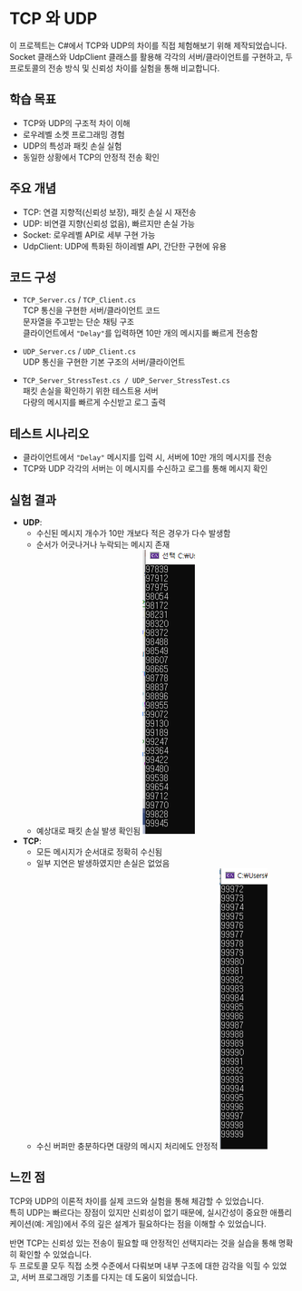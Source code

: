 # TCP 와 UDP

이 프로젝트는 C#에서 TCP와 UDP의 차이를 직접 체험해보기 위해 제작되었습니다.  
Socket 클래스와 UdpClient 클래스를 활용해 각각의 서버/클라이언트를 구현하고, 두 프로토콜의 전송 방식 및 신뢰성 차이를 실험을 통해 비교합니다.

## 학습 목표

- TCP와 UDP의 구조적 차이 이해  
- 로우레벨 소켓 프로그래밍 경험  
- UDP의 특성과 패킷 손실 실험  
- 동일한 상황에서 TCP의 안정적 전송 확인

## 주요 개념

- TCP: 연결 지향적(신뢰성 보장), 패킷 손실 시 재전송  
- UDP: 비연결 지향(신뢰성 없음), 빠르지만 손실 가능  
- Socket: 로우레벨 API로 세부 구현 가능  
- UdpClient: UDP에 특화된 하이레벨 API, 간단한 구현에 유용

## 코드 구성

- `TCP_Server.cs` / `TCP_Client.cs`  
  TCP 통신을 구현한 서버/클라이언트 코드  
  문자열을 주고받는 단순 채팅 구조  
  클라이언트에서 `"Delay"`를 입력하면 10만 개의 메시지를 빠르게 전송함

- `UDP_Server.cs` / `UDP_Client.cs`  
  UDP 통신을 구현한 기본 구조의 서버/클라이언트

- `TCP_Server_StressTest.cs / UDP_Server_StressTest.cs`  
  패킷 손실을 확인하기 위한 테스트용 서버  
  다량의 메시지를 빠르게 수신받고 로그 출력


## 테스트 시나리오

- 클라이언트에서 `"Delay"` 메시지를 입력 시, 서버에 10만 개의 메시지를 전송  
- TCP와 UDP 각각의 서버는 이 메시지를 수신하고 로그를 통해 메시지 확인

## 실험 결과

- **UDP**:
  - 수신된 메시지 개수가 10만 개보다 적은 경우가 다수 발생함
  - 순서가 어긋나거나 누락되는 메시지 존재
  - 예상대로 패킷 손실 발생 확인됨
  ![이미지1](./Image/UDP로그.png)  
- **TCP**:
  - 모든 메시지가 순서대로 정확히 수신됨
  - 일부 지연은 발생하였지만 손실은 없었음
  - 수신 버퍼만 충분하다면 대량의 메시지 처리에도 안정적
  ![이미지2](./Image/TCP로그.png)  

## 느낀 점

TCP와 UDP의 이론적 차이를 실제 코드와 실험을 통해 체감할 수 있었습니다.  
특히 UDP는 빠르다는 장점이 있지만 신뢰성이 없기 때문에, 실시간성이 중요한 애플리케이션(예: 게임)에서 주의 깊은 설계가 필요하다는 점을 이해할 수 있었습니다.

반면 TCP는 신뢰성 있는 전송이 필요할 때 안정적인 선택지라는 것을 실습을 통해 명확히 확인할 수 있었습니다.  
두 프로토콜 모두 직접 소켓 수준에서 다뤄보며 내부 구조에 대한 감각을 익힐 수 있었고, 서버 프로그래밍 기초를 다지는 데 도움이 되었습니다.

